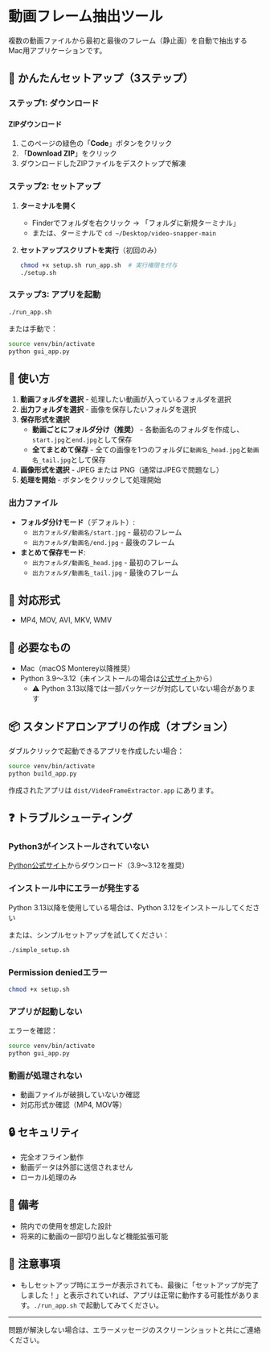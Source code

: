 # 動画フレーム抽出ツール

複数の動画ファイルから最初と最後のフレーム（静止画）を自動で抽出するMac用アプリケーションです。

## 🚀 かんたんセットアップ（3ステップ）

### ステップ1: ダウンロード

####  ZIPダウンロード
1. このページの緑色の「**Code**」ボタンをクリック
2. 「**Download ZIP**」をクリック
3. ダウンロードしたZIPファイルをデスクトップで解凍



### ステップ2: セットアップ

1. **ターミナルを開く**
   - Finderでフォルダを右クリック → 「フォルダに新規ターミナル」
   - または、ターミナルで `cd ~/Desktop/video-snapper-main`

2. **セットアップスクリプトを実行**（初回のみ）
   ```bash
   chmod +x setup.sh run_app.sh  # 実行権限を付与
   ./setup.sh
   ```

### ステップ3: アプリを起動

```bash
./run_app.sh
```

または手動で：
```bash
source venv/bin/activate
python gui_app.py
```

## 📱 使い方

1. **動画フォルダを選択** - 処理したい動画が入っているフォルダを選択
2. **出力フォルダを選択** - 画像を保存したいフォルダを選択
3. **保存形式を選択**
   - **動画ごとにフォルダ分け（推奨）** - 各動画名のフォルダを作成し、`start.jpg`と`end.jpg`として保存
   - **全てまとめて保存** - 全ての画像を1つのフォルダに`動画名_head.jpg`と`動画名_tail.jpg`として保存
4. **画像形式を選択** - JPEG または PNG（通常はJPEGで問題なし）
5. **処理を開始** - ボタンをクリックして処理開始

### 出力ファイル
- **フォルダ分けモード**（デフォルト）:
  - `出力フォルダ/動画名/start.jpg` - 最初のフレーム
  - `出力フォルダ/動画名/end.jpg` - 最後のフレーム
- **まとめて保存モード**:
  - `出力フォルダ/動画名_head.jpg` - 最初のフレーム
  - `出力フォルダ/動画名_tail.jpg` - 最後のフレーム

## 🎥 対応形式
- MP4, MOV, AVI, MKV, WMV

## 🔧 必要なもの
- Mac（macOS Monterey以降推奨）
- Python 3.9〜3.12（未インストールの場合は[公式サイト](https://www.python.org/downloads/)から）
  - ⚠️ Python 3.13以降では一部パッケージが対応していない場合があります

## 📦 スタンドアロンアプリの作成（オプション）

ダブルクリックで起動できるアプリを作成したい場合：

```bash
source venv/bin/activate
python build_app.py
```

作成されたアプリは `dist/VideoFrameExtractor.app` にあります。

## ❓ トラブルシューティング

### Python3がインストールされていない
[Python公式サイト](https://www.python.org/downloads/)からダウンロード（3.9〜3.12を推奨）

### インストール中にエラーが発生する
Python 3.13以降を使用している場合は、Python 3.12をインストールしてください

または、シンプルセットアップを試してください：
```bash
./simple_setup.sh
```

### Permission deniedエラー
```bash
chmod +x setup.sh
```

### アプリが起動しない
エラーを確認：
```bash
source venv/bin/activate
python gui_app.py
```

### 動画が処理されない
- 動画ファイルが破損していないか確認
- 対応形式か確認（MP4, MOV等）

## 🔒 セキュリティ
- 完全オフライン動作
- 動画データは外部に送信されません
- ローカル処理のみ

## 📝 備考
- 院内での使用を想定した設計
- 将来的に動画の一部切り出しなど機能拡張可能

## 📌 注意事項

- もしセットアップ時にエラーが表示されても、最後に「セットアップが完了しました！」と表示されていれば、アプリは正常に動作する可能性があります。`./run_app.sh` で起動してみてください。

---

問題が解決しない場合は、エラーメッセージのスクリーンショットと共にご連絡ください。

